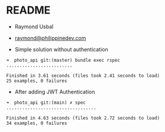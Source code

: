 # README


* Raymond Usbal
* raymond@philippinedev.com


* Simple solution without authentication

```
➜  photo_api git:(master) bundle exec rspec
.........................

Finished in 3.61 seconds (files took 2.41 seconds to load)
25 examples, 0 failures
```


* After adding JWT Authentication
```
➜  photo_api git:(main) ✗ spec
..................................

Finished in 4.63 seconds (files took 2.72 seconds to load)
34 examples, 0 failures
```
